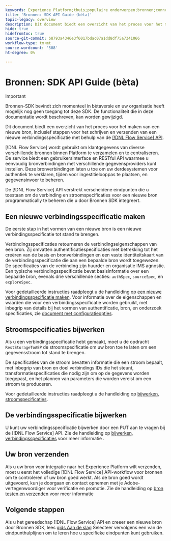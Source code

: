 ```yaml
---
keywords: Experience Platform;thuis;populaire onderwerpen;bronnen;connectors;bronconnectors;bronnen sdk;sdk;SDK
title: 'Bronnen: SDK API Guide (bèta)'
topic-legacy: overview
description: Dit document biedt een overzicht van het proces voor het maken van een nieuwe bron, inclusief stappen voor het ophalen, schrijven en verzenden van een nieuwe verbindingsspecificatie met behulp van de Flow Service API.
hide: true
hidefromtoc: true
source-git-commit: b8793a4346e3f6017bdac07a1dd8df75a7341066
workflow-type: tm+mt
source-wordcount: '508'
ht-degree: 0%

---
```


# Bronnen: SDK API Guide (bèta)

>[!IMPORTANT]
>
>Bronnen-SDK bevindt zich momenteel in bètaversie en uw organisatie heeft mogelijk nog geen toegang tot deze SDK. De functionaliteit die in deze documentatie wordt beschreven, kan worden gewijzigd.

Dit document biedt een overzicht van het proces voor het maken van een nieuwe bron, inclusief stappen voor het schrijven en verzenden van een nieuwe verbindingsspecificatie met behulp van de [[!DNL Flow Service] API](https://www.adobe.io/experience-platform-apis/references/flow-service/).

[!DNL Flow Service] wordt gebruikt om klantgegevens van diverse verschillende bronnen binnen Platform te verzamelen en te centraliseren. De service biedt een gebruikersinterface en RESTful API waarmee u eenvoudig bronverbindingen met verschillende gegevensproviders kunt instellen. Deze bronverbindingen laten u toe om uw derdesystemen voor authentiek te verklaren, tijden voor ingestitielooppas te plaatsen, en gegevensinvoer te beheren.

De [!DNL Flow Service] API verstrekt verscheidene eindpunten die u toestaan om de verbinding en stroomspecificaties voor een nieuwe bron programmatically te beheren die u door Bronnen SDK integreert.

## Een nieuwe verbindingsspecificatie maken

De eerste stap in het vormen van een nieuwe bron is een nieuwe verbindingsspecificatie tot stand te brengen.

Verbindingsspecificaties retourneren de verbindingseigenschappen van een bron. Zij omvatten authentificatiespecificaties met betrekking tot het creëren van de basis en bronverbindingen en een vaste identiteitskaart van de verbindingsspecificatie die aan een bepaalde bron wordt toegewezen. De specificaties van de verbinding zijn huurder en organisatie IMS agnostic. Een typische verbindingsspecificatie bevat basisinformatie over een bepaalde bron, evenals drie verschillende secties: `authSpec`, `sourceSpec`, en `exploreSpec`.

Voor gedetailleerde instructies raadpleegt u de handleiding op [een nieuwe verbindingsspecificatie maken](./create.md). Voor informatie over de eigenschappen en waarden die voor een verbindingsspecificatie worden gebruikt, met inbegrip van details bij het vormen van authentificatie, bron, en onderzoek specificaties, zie [document met configuratieopties](../config/config.md).

## Stroomspecificaties bijwerken

Als u een verbindingsspecificatie hebt gemaakt, moet u de opdracht `RestStorageToAEP` de stroomspecificatie om uw bron toe te laten om een gegevensstroom tot stand te brengen.

De specificaties van de stroom bevatten informatie die een stroom bepaalt, met inbegrip van bron en doel verbindings IDs die het steunt, transformatiespecificaties die nodig zijn om op de gegevens worden toegepast, en het plannen van parameters die worden vereist om een stroom te produceren.

Voor gedetailleerde instructies raadpleegt u de handleiding op [bijwerken, stroomspecificaties](./update-flow-specs.md).

## De verbindingsspecificatie bijwerken

U kunt uw verbindingsspecificatie bijwerken door een PUT aan te vragen bij de [!DNL Flow Service] API. Zie de handleiding op [bijwerken, verbindingsspecificaties](./update-connection-specs.md) voor meer informatie .

## Uw bron verzenden

Als u uw bron voor integratie naar het Experience Platform wilt verzenden, moet u eerst het volledige [!DNL Flow Service] API-workflow voor bronnen om te controleren of uw bron goed werkt. Als de bron goed wordt uitgevoerd, kun je doorgaan en contact opnemen met je Adobe-vertegenwoordiger voor verificatie en promotie. Zie de handleiding op [bron testen en verzenden](./submit.md) voor meer informatie

## Volgende stappen

Als u het gereedschap [!DNL Flow Service] API en creeer een nieuwe bron door Bronnen SDK, lees [gids Aan de slag](./getting-started.md) Selecteer vervolgens een van de eindpunthulplijnen om te leren hoe u specifieke eindpunten kunt gebruiken.